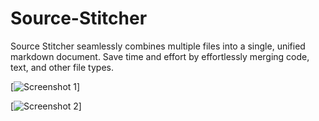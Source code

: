 # Source-Stitcher
Source Stitcher seamlessly combines multiple files into a single, unified markdown document. Save time and effort by effortlessly merging code, text, and other file types.

[![Screenshot 1](https://i.postimg.cc/QxKnXPJ6/Screenshot-20250728-151844.png)]

[![Screenshot 2](https://i.postimg.cc/t40v75r9/Screenshot-20250728-152107.png)]
